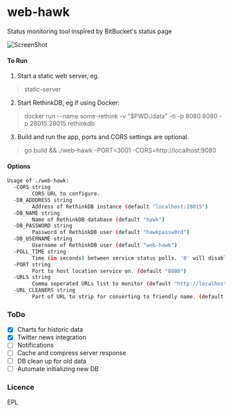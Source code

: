 # web-hawk

Status monitoring tool inspired by BitBucket's status page

![ScreenShot](https://raw.github.com/icha024/web-hawk/master/webHawkScreenshot.png)


#### To Run
1. Start a static web server, eg.
> static-server

2. Start RethinkDB, eg if using Docker:
> docker run --name some-rethink -v "$PWD:/data" -ti -p 8080:8080 -p 28015:28015 rethinkdb

3. Build and run the app, ports and CORS settings are optional.
> go build && ./web-hawk -PORT=3001 -CORS=http://localhost:9080

#### Options
```bash
Usage of ./web-hawk:
  -CORS string
    	CORS URL to configure.
  -DB_ADDDRESS string
    	Address of RethinkDB instance (default "localhost:28015")
  -DB_NAME string
    	Name of RethinkDB database (default "hawk")
  -DB_PASSWORD string
    	Password of RethinkDB user (default "hawkpassw0rd")
  -DB_USERNAME string
    	Username of RethinkDB user (default "web-hawk")
  -POLL_TIME string
    	Time (in seconds) between service status polls. '0' will disable server from polling. (default "600")
  -PORT string
    	Port to host location service on. (default "8080")
  -URLS string
    	Comma seperated URLs list to monitor (default "http://localhost:7070/up, http://www.clianz.com/")
  -URL_CLEANERS string
    	Part of URL to strip for converting to friendly name. (default "http://, https://, www.")
```
### ToDo
- [X] Charts for historic data
- [X] Twitter news integration
- [ ] Notifications
- [ ] Cache and compress server response
- [ ] DB clean up for old data
- [ ] Automate initializing new DB

### Licence
EPL
